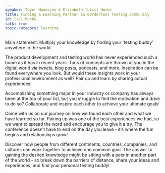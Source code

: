 ```yaml
---
speaker: Toyer Mamoojee & Elisabeth (Lisi) Hocke
title: Finding a Learning Partner in Borderless Testing Community
id: lisi-hocke
talk: true
topic-category: learning
---
```


<!--<a href="http://www.slideshare.net/Kevlin/the-error-of-our-ways">[Slides]</a>-->

Main statement: Multiply your knowledge by finding your ‘testing buddy’ anywhere in the world.

The product development and testing world has never experienced such a boom as it has in recent years. Tons of concepts are thrown at you in the digital world via tweets, blog posts, podcasts, and more. Inspiration can be found everywhere you look. But would these insights work in your professional environment as well? Pair up and learn by sharing actual experiences!

Accomplishing something major in your industry or company has always been at the top of your list, but you struggle to find the motivation and drive to do so? Collaborate and inspire each other to achieve your ultimate goals!

Come with us on our journey on how we found each other and what we have learned so far. Pairing up was one of the best experiences we had, so we want to spread the word and encourage you to give it a try. The conference doesn’t have to end on the day you leave - it’s where the fun begins and relationships grow!

Discover how people from different continents, countries, companies, and cultures can work together to achieve one common goal. The answer to gaining the desired knowledge might be sitting with a peer in another part of the world - so break down the barriers of distance, share your ideas and experiences, and find your personal testing buddy!
